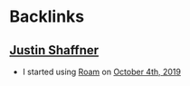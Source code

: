 
# Backlinks
## [Justin Shaffner](<Justin Shaffner.md>)
- I started using [Roam](<Roam.md>) on [October 4th, 2019](<October 4th, 2019.md>)

